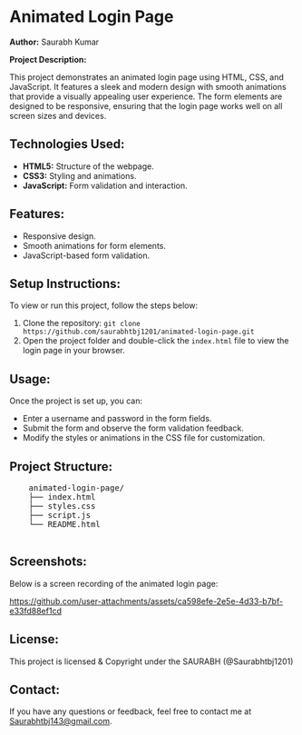 </head>
<body>

  <h1>Animated Login Page</h1>

  <p><strong>Author:</strong> Saurabh Kumar</p>
    <p><strong>Project Description:</strong></p>
    <p>This project demonstrates an animated login page using HTML, CSS, and JavaScript. It features a sleek and modern design with smooth animations that provide a visually appealing user experience. The form elements are designed to be responsive, ensuring that the login page works well on all screen sizes and devices.</p>

   <h2>Technologies Used:</h2>
    <ul>
        <li><strong>HTML5:</strong> Structure of the webpage.</li>
        <li><strong>CSS3:</strong> Styling and animations.</li>
        <li><strong>JavaScript:</strong> Form validation and interaction.</li>
    </ul>

  <h2>Features:</h2>
    <ul>
        <li>Responsive design.</li>
        <li>Smooth animations for form elements.</li>
        <li>JavaScript-based form validation.</li>
    </ul>
    <h2>Setup Instructions:</h2>
    <p>To view or run this project, follow the steps below:</p>
    <ol>
        <li>Clone the repository: <code>git clone https://github.com/saurabhtbj1201/animated-login-page.git</code></li>
        <li>Open the project folder and double-click the <code>index.html</code> file to view the login page in your browser.</li>
    </ol>
    <h2>Usage:</h2>
    <p>Once the project is set up, you can:</p>
    <ul>
        <li>Enter a username and password in the form fields.</li>
        <li>Submit the form and observe the form validation feedback.</li>
        <li>Modify the styles or animations in the CSS file for customization.</li>
    </ul>

  <h2>Project Structure:</h2>
    <pre>
    animated-login-page/
    ├── index.html
    ├── styles.css
    ├── script.js
    └── README.html
    </pre>
    <h2>Screenshots:</h2>
    <p>Below is a screen recording of the animated login page:</p>

https://github.com/user-attachments/assets/ca598efe-2e5e-4d33-b7bf-e33fd88ef1cd

   <h2>License:</h2>
    <p>This project is licensed & Copyright under the SAURABH (@Saurabhtbj1201)

  <h2>Contact:</h2>
    <p>If you have any questions or feedback, feel free to contact me at <a href="mailto:your.Saurabhtbj143@gmail.com">Saurabhtbj143@gmail.com</a>.</p>

</body>
</html>

